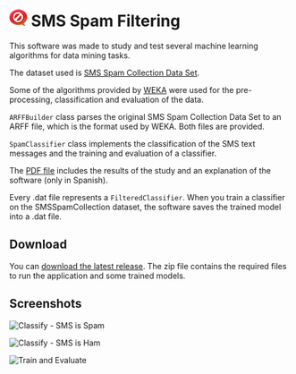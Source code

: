 ![](src/com/ivanrf/images/icon.png) SMS Spam Filtering
==================

This software was made to study and test several machine learning algorithms for data mining tasks.

The dataset used is [SMS Spam Collection Data Set](http://archive.ics.uci.edu/ml/datasets/SMS+Spam+Collection).

Some of the algorithms provided by [WEKA](http://www.cs.waikato.ac.nz/ml/weka/) were used for the pre-processing, classification and evaluation of the data.

```ARFFBuilder``` class parses the original SMS Spam Collection Data Set to an ARFF file, which is the format used by WEKA. Both files are provided.

```SpamClassifier``` class implements the classification of the SMS text messages and the training and evaluation of a classifier.

The [PDF file](SMS-Spam-Filtering_(Spanish).pdf?raw=true) includes the results of the study and an explanation of the software (only in Spanish).

Every .dat file represents a ```FilteredClassifier```. When you train a classifier on the SMSSpamCollection dataset, the software saves the trained model into a .dat file.

## Download ##
You can [download the latest release](../../releases/latest). The zip file contains the required files to run the application and some trained models.

## Screenshots ##
![Classify - SMS is Spam](screenshots/1.png)

![Classify - SMS is Ham](screenshots/2.png)

![Train and Evaluate](screenshots/3.png)